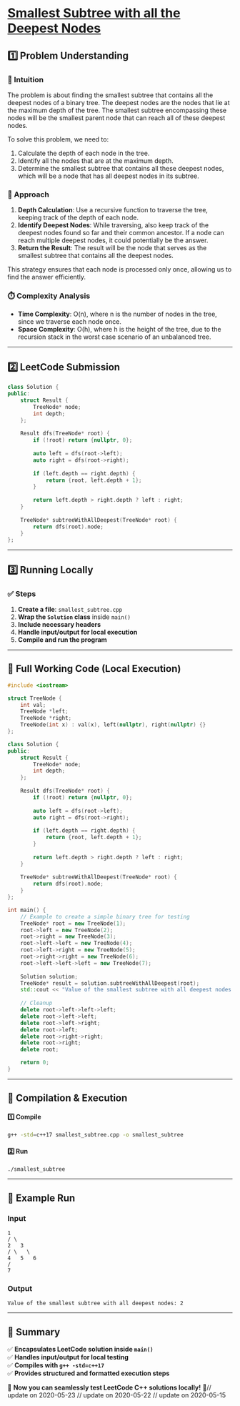 # **[Smallest Subtree with all the Deepest Nodes](https://leetcode.com/problems/smallest-subtree-with-all-the-deepest-nodes/description/)**  

## **1️⃣ Problem Understanding**  
### **📌 Intuition**  
The problem is about finding the smallest subtree that contains all the deepest nodes of a binary tree. The deepest nodes are the nodes that lie at the maximum depth of the tree. The smallest subtree encompassing these nodes will be the smallest parent node that can reach all of these deepest nodes.

To solve this problem, we need to:
1. Calculate the depth of each node in the tree.
2. Identify all the nodes that are at the maximum depth.
3. Determine the smallest subtree that contains all these deepest nodes, which will be a node that has all deepest nodes in its subtree.

### **🚀 Approach**  
1. **Depth Calculation**: Use a recursive function to traverse the tree, keeping track of the depth of each node.
2. **Identify Deepest Nodes**: While traversing, also keep track of the deepest nodes found so far and their common ancestor. If a node can reach multiple deepest nodes, it could potentially be the answer.
3. **Return the Result**: The result will be the node that serves as the smallest subtree that contains all the deepest nodes.

This strategy ensures that each node is processed only once, allowing us to find the answer efficiently.

### **⏱️ Complexity Analysis**  
- **Time Complexity**: O(n), where n is the number of nodes in the tree, since we traverse each node once.  
- **Space Complexity**: O(h), where h is the height of the tree, due to the recursion stack in the worst case scenario of an unbalanced tree.

---  

## **2️⃣ LeetCode Submission**  
```cpp
class Solution {
public:
    struct Result {
        TreeNode* node;
        int depth;
    };
    
    Result dfs(TreeNode* root) {
        if (!root) return {nullptr, 0};
        
        auto left = dfs(root->left);
        auto right = dfs(root->right);
        
        if (left.depth == right.depth) {
            return {root, left.depth + 1};
        }
        
        return left.depth > right.depth ? left : right;
    }
    
    TreeNode* subtreeWithAllDeepest(TreeNode* root) {
        return dfs(root).node;
    }
};  
```  

---  

## **3️⃣ Running Locally**  
### **✅ Steps**  
1. **Create a file**: `smallest_subtree.cpp`  
2. **Wrap the `Solution` class** inside `main()`  
3. **Include necessary headers**  
4. **Handle input/output for local execution**  
5. **Compile and run the program**  

---  

## **📝 Full Working Code (Local Execution)**  
```cpp
#include <iostream>

struct TreeNode {
    int val;
    TreeNode *left;
    TreeNode *right;
    TreeNode(int x) : val(x), left(nullptr), right(nullptr) {}
};

class Solution {
public:
    struct Result {
        TreeNode* node;
        int depth;
    };
    
    Result dfs(TreeNode* root) {
        if (!root) return {nullptr, 0};
        
        auto left = dfs(root->left);
        auto right = dfs(root->right);
        
        if (left.depth == right.depth) {
            return {root, left.depth + 1};
        }
        
        return left.depth > right.depth ? left : right;
    }
    
    TreeNode* subtreeWithAllDeepest(TreeNode* root) {
        return dfs(root).node;
    }
};

int main() {
    // Example to create a simple binary tree for testing
    TreeNode* root = new TreeNode(1);
    root->left = new TreeNode(2);
    root->right = new TreeNode(3);
    root->left->left = new TreeNode(4);
    root->left->right = new TreeNode(5);
    root->right->right = new TreeNode(6);
    root->left->left->left = new TreeNode(7);
    
    Solution solution;
    TreeNode* result = solution.subtreeWithAllDeepest(root);
    std::cout << "Value of the smallest subtree with all deepest nodes: " << result->val << std::endl;
    
    // Cleanup
    delete root->left->left->left; 
    delete root->left->left; 
    delete root->left->right;
    delete root->left; 
    delete root->right->right; 
    delete root->right; 
    delete root;

    return 0;
}  
```  

---  

## **🔧 Compilation & Execution**  
#### **1️⃣ Compile**  
```bash
g++ -std=c++17 smallest_subtree.cpp -o smallest_subtree
```  

#### **2️⃣ Run**  
```bash
./smallest_subtree
```  

---  

## **🎯 Example Run**  
### **Input**  
```
1
/ \
2   3
/ \   \
4   5   6
/
7
```  
### **Output**  
```
Value of the smallest subtree with all deepest nodes: 2
```  

---  

## **📌 Summary**  
✅ **Encapsulates LeetCode solution inside `main()`**  
✅ **Handles input/output for local testing**  
✅ **Compiles with `g++ -std=c++17`**  
✅ **Provides structured and formatted execution steps**  

🚀 **Now you can seamlessly test LeetCode C++ solutions locally!** 🚀// update on 2020-05-23
// update on 2020-05-22
// update on 2020-05-15
